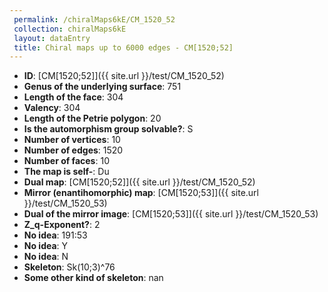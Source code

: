 ```yaml
--- 
 permalink: /chiralMaps6kE/CM_1520_52 
 collection: chiralMaps6kE
 layout: dataEntry
 title: Chiral maps up to 6000 edges - CM[1520;52]
---
```


- **ID**: [CM[1520;52]]({{ site.url }}/test/CM_1520_52)
- **Genus of the underlying surface**: 751
- **Length of the face**: 304
- **Valency**: 304
- **Length of the Petrie polygon**: 20
- **Is the automorphism group solvable?**: S
- **Number of vertices**: 10
- **Number of edges**: 1520
- **Number of faces**: 10
- **The map is self-**: Du
- **Dual map**: [CM[1520;52]]({{ site.url }}/test/CM_1520_52)
- **Mirror (enantihomorphic) map**: [CM[1520;53]]({{ site.url }}/test/CM_1520_53)
- **Dual of the mirror image**: [CM[1520;53]]({{ site.url }}/test/CM_1520_53)
- **Z_q-Exponent?**: 2
- **No idea**:  191:53
- **No idea**: Y
- **No idea**: N
- **Skeleton**: Sk(10;3)^76
- **Some other kind of skeleton**: nan
